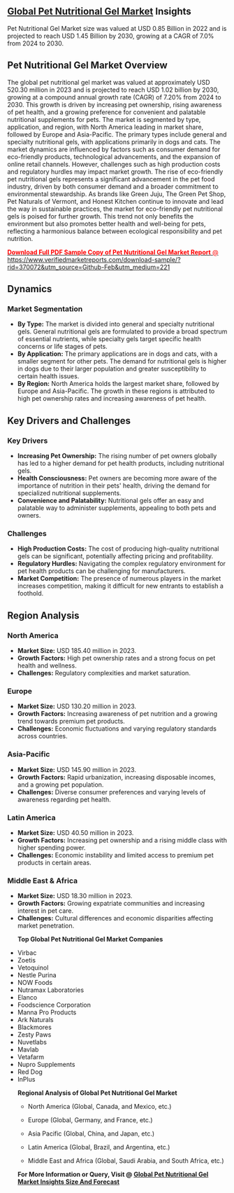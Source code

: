 <h2><a href="https://www.verifiedmarketreports.com/download-sample/?rid=370072&amp;utm_source=Github&amp;utm_medium=221" target="_blank">Global Pet Nutritional Gel Market</a> Insights</h2><p>Pet Nutritional Gel Market size was valued at USD 0.85 Billion in 2022 and is projected to reach USD 1.45 Billion by 2030, growing at a CAGR of 7.0% from 2024 to 2030.</p><p> <h2>Pet Nutritional Gel Market Overview</h2> <p>The global pet nutritional gel market was valued at approximately USD 520.30 million in 2023 and is projected to reach USD 1.02 billion by 2030, growing at a compound annual growth rate (CAGR) of 7.20% from 2024 to 2030. This growth is driven by increasing pet ownership, rising awareness of pet health, and a growing preference for convenient and palatable nutritional supplements for pets. The market is segmented by type, application, and region, with North America leading in market share, followed by Europe and Asia-Pacific. The primary types include general and specialty nutritional gels, with applications primarily in dogs and cats. The market dynamics are influenced by factors such as consumer demand for eco-friendly products, technological advancements, and the expansion of online retail channels. However, challenges such as high production costs and regulatory hurdles may impact market growth. The rise of eco-friendly pet nutritional gels represents a significant advancement in the pet food industry, driven by both consumer demand and a broader commitment to environmental stewardship. As brands like Green Juju, The Green Pet Shop, Pet Naturals of Vermont, and Honest Kitchen continue to innovate and lead the way in sustainable practices, the market for eco-friendly pet nutritional gels is poised for further growth. This trend not only benefits the environment but also promotes better health and well-being for pets, reflecting a harmonious balance between ecological responsibility and pet nutrition. </p> <p><a href="#"><p><span class=""><span style="color: #ff0000;"><strong>Download Full PDF Sample Copy of Pet Nutritional Gel Market Report</strong> @ </span><a href="https://www.verifiedmarketreports.com/download-sample/?rid=370072&amp;utm_source=Github-Feb&amp;utm_medium=221" target="_blank">https://www.verifiedmarketreports.com/download-sample/?rid=370072&amp;utm_source=Github-Feb&amp;utm_medium=221</a></span></p></a></p> <h2>Dynamics</h2> <h3>Market Segmentation</h3> <ul> <li><strong>By Type:</strong> The market is divided into general and specialty nutritional gels. General nutritional gels are formulated to provide a broad spectrum of essential nutrients, while specialty gels target specific health concerns or life stages of pets. </li> <li><strong>By Application:</strong> The primary applications are in dogs and cats, with a smaller segment for other pets. The demand for nutritional gels is higher in dogs due to their larger population and greater susceptibility to certain health issues. </li> <li><strong>By Region:</strong> North America holds the largest market share, followed by Europe and Asia-Pacific. The growth in these regions is attributed to high pet ownership rates and increasing awareness of pet health. </li> </ul> <h2>Key Drivers and Challenges</h2> <h3>Key Drivers</h3> <ul> <li><strong>Increasing Pet Ownership:</strong> The rising number of pet owners globally has led to a higher demand for pet health products, including nutritional gels. </li> <li><strong>Health Consciousness:</strong> Pet owners are becoming more aware of the importance of nutrition in their pets' health, driving the demand for specialized nutritional supplements. </li> <li><strong>Convenience and Palatability:</strong> Nutritional gels offer an easy and palatable way to administer supplements, appealing to both pets and owners. </li> </ul> <h3>Challenges</h3> <ul> <li><strong>High Production Costs:</strong> The cost of producing high-quality nutritional gels can be significant, potentially affecting pricing and profitability. </li> <li><strong>Regulatory Hurdles:</strong> Navigating the complex regulatory environment for pet health products can be challenging for manufacturers. </li> <li><strong>Market Competition:</strong> The presence of numerous players in the market increases competition, making it difficult for new entrants to establish a foothold. </li> </ul> <h2>Region Analysis</h2> <h3>North America</h3> <ul> <li><strong>Market Size:</strong> USD 185.40 million in 2023. </li> <li><strong>Growth Factors:</strong> High pet ownership rates and a strong focus on pet health and wellness. </li> <li><strong>Challenges:</strong> Regulatory complexities and market saturation. </li> </ul> <h3>Europe</h3> <ul> <li><strong>Market Size:</strong> USD 130.20 million in 2023. </li> <li><strong>Growth Factors:</strong> Increasing awareness of pet nutrition and a growing trend towards premium pet products. </li> <li><strong>Challenges:</strong> Economic fluctuations and varying regulatory standards across countries. </li> </ul> <h3>Asia-Pacific</h3> <ul> <li><strong>Market Size:</strong> USD 145.90 million in 2023. </li> <li><strong>Growth Factors:</strong> Rapid urbanization, increasing disposable incomes, and a growing pet population. </li> <li><strong>Challenges:</strong> Diverse consumer preferences and varying levels of awareness regarding pet health. </li> </ul> <h3>Latin America</h3> <ul> <li><strong>Market Size:</strong> USD 40.50 million in 2023. </li> <li><strong>Growth Factors:</strong> Increasing pet ownership and a rising middle class with higher spending power. </li> <li><strong>Challenges:</strong> Economic instability and limited access to premium pet products in certain areas. </li> </ul> <h3>Middle East & Africa</h3> <ul> <li><strong>Market Size:</strong> USD 18.30 million in 2023. </li> <li><strong>Growth Factors:</strong> Growing expatriate communities and increasing interest in pet care. </li> <li><strong>Challenges:</strong> Cultural differences and economic disparities affecting market penetration.</p><p><strong>Top Global Pet Nutritional Gel Market Companies</strong></p><div data-test-id=""><p><li>Virbac</li><li> Zoetis</li><li> Vetoquinol</li><li> Nestle Purina</li><li> NOW Foods</li><li> Nutramax Laboratories</li><li> Elanco</li><li> Foodscience Corporation</li><li> Manna Pro Products</li><li> Ark Naturals</li><li> Blackmores</li><li> Zesty Paws</li><li> Nuvetlabs</li><li> Mavlab</li><li> Vetafarm</li><li> Nupro Supplements</li><li> Red Dog</li><li> InPlus</li></p><div><strong>Regional Analysis of&nbsp;Global Pet Nutritional Gel Market</strong></div><ul><li dir="ltr"><p dir="ltr">North America&nbsp;(Global, Canada, and Mexico, etc.)</p></li><li dir="ltr"><p dir="ltr">Europe (Global, Germany, and France, etc.)</p></li><li dir="ltr"><p dir="ltr">Asia Pacific&nbsp;(Global, China, and Japan, etc.)</p></li><li dir="ltr"><p dir="ltr">Latin America&nbsp;(Global, Brazil, and Argentina, etc.)</p></li><li dir="ltr">Middle East and Africa&nbsp;(Global, Saudi Arabia, and South Africa, etc.)</li></ul><p><strong>For More Information or Query, Visit @&nbsp;</strong><strong><a href="https://www.verifiedmarketreports.com/product/pet-nutritional-gel-market/?utm_source=Github&amp;utm_medium=221" target="_blank">Global Pet Nutritional Gel Market Insights Size And Forecast</a></strong></p></div>
